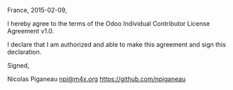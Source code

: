 France, 2015-02-09,

I hereby agree to the terms of the Odoo Individual Contributor License
Agreement v1.0.

I declare that I am authorized and able to make this agreement and sign this
declaration.

Signed,

Nicolas Piganeau npi@m4x.org https://github.com/npiganeau